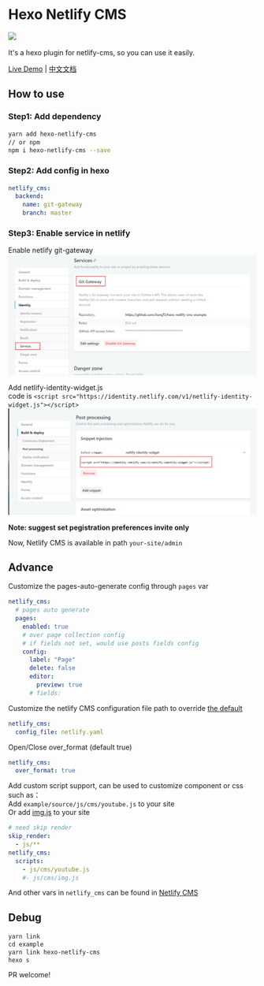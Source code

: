 # Hexo Netlify CMS
[![](https://img.shields.io/npm/v/hexo-netlify-cms.svg)](https://www.npmjs.com/package/hexo-netlify-cms)   

It's a hexo plugin for netlify-cms, so you can use it easily.   

[Live Demo](https://github.com/JiangTJ/hexo-netlify-cms-example) | [中文文档](README-ZH.md)

## How to use
### Step1: Add dependency
```bash
yarn add hexo-netlify-cms
// or npm
npm i hexo-netlify-cms --save
```
### Step2: Add config in hexo
```yaml
netlify_cms:
  backend:
    name: git-gateway
    branch: master
```
### Step3: Enable service in netlify

Enable netlify git-gateway  
![](imgs/git-gateway.png)  

Add netlify-identity-widget.js   
code is `<script src="https://identity.netlify.com/v1/netlify-identity-widget.js"></script>`  
![](imgs/snippet.png)

**Note: suggest set pegistration preferences invite only**

Now, Netlify CMS is available in path `your-site/admin`


## Advance 
Customize the pages-auto-generate config through `pages` var
```yml
netlify_cms:
  # pages auto generate
  pages: 
    enabled: true
    # over page collection config
    # if fields not set, would use posts fields config
    config:
      label: "Page"
      delete: false
      editor:
        preview: true
      # fields: 
```

Customize the netlify CMS configuration file path to override [the default](admin/config.yml)
```yml
netlify_cms:
  config_file: netlify.yaml
```

Open/Close over_format (default true)
```yml
netlify_cms:
  over_format: true
```

Add custom script support, can be used to customize component or css   
such as：    
Add `example/source/js/cms/youtube.js` to your site  
Or add [img.js](https://github.com/JiangTJ/hexo-netlify-cms-example/blob/master/source/js/cms/img.js) to your site   
```yml
# need skip render
skip_render:
  - js/**
netlify_cms:
  scripts:
    - js/cms/youtube.js
    #- js/cms/img.js
```

And other vars in `netlify_cms` can be found in [Netlify CMS](https://www.netlifycms.org/docs/configuration-options/)  

## Debug
```
yarn link
cd example
yarn link hexo-netlify-cms
hexo s
```
PR welcome!
